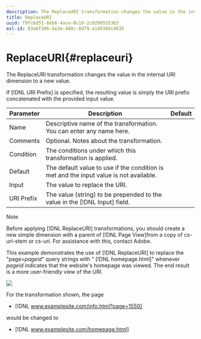 ```yaml
---
description: The ReplaceURI transformation changes the value in the internal URI dimension to a new value.
title: ReplaceURI
uuid: f9fc6d51-6eb6-4ace-8c19-2c0200555363
exl-id: 03a6f306-5e2e-488c-8d79-a14938dcd635
---
```

# ReplaceURI{#replaceuri}

The ReplaceURI transformation changes the value in the internal URI dimension to a new value.

 If [!DNL URI Prefix] is specified, the resulting value is simply the URI prefix concatenated with the provided input value.

|  Parameter  | Description  | Default  |
|---|---|---|
|  Name  | Descriptive name of the transformation. You can enter any name here.  |  |
|  Comments  | Optional. Notes about the transformation.  |  |
|  Condition  | The conditions under which this transformation is applied.  |  |
|  Default  | The default value to use if the condition is met and the input value is not available.  |  |
|  Input  | The value to replace the URI.  |  |
|  URI Prefix  |The value (string) to be prepended to the value in the [!DNL Input] field.  |  |

>[!NOTE]
>
>Before applying [!DNL ReplaceURI] transformations, you should create a new simple dimension with a parent of [!DNL Page View]from a copy of cs-uri-stem or cs-uri. For assistance with this, contact Adobe.

This example demonstrates the use of [!DNL ReplaceURI] to replace the "page=*pageid*" query strings with " [!DNL homepage.html]" whenever *pageid* indicates that the website's homepage was viewed. The end result is a more user-friendly view of the URI.

![](assets/cfg_TransformationType_ReplaceURI.bmp)

For the transformation shown, the page

* [!DNL www.examplesite.com/info.html?page=1550]

would be changed to

* [!DNL www.examplesite.com/homepage.html]
